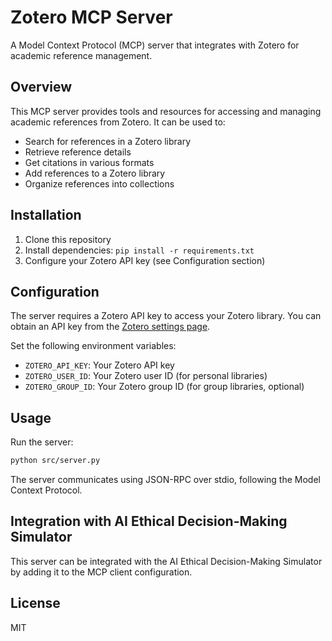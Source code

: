 # Zotero MCP Server

A Model Context Protocol (MCP) server that integrates with Zotero for academic reference management.

## Overview

This MCP server provides tools and resources for accessing and managing academic references from Zotero. It can be used to:

- Search for references in a Zotero library
- Retrieve reference details
- Get citations in various formats
- Add references to a Zotero library
- Organize references into collections

## Installation

1. Clone this repository
2. Install dependencies: `pip install -r requirements.txt`
3. Configure your Zotero API key (see Configuration section)

## Configuration

The server requires a Zotero API key to access your Zotero library. You can obtain an API key from the [Zotero settings page](https://www.zotero.org/settings/keys).

Set the following environment variables:

- `ZOTERO_API_KEY`: Your Zotero API key
- `ZOTERO_USER_ID`: Your Zotero user ID (for personal libraries)
- `ZOTERO_GROUP_ID`: Your Zotero group ID (for group libraries, optional)

## Usage

Run the server:

```bash
python src/server.py
```

The server communicates using JSON-RPC over stdio, following the Model Context Protocol.

## Integration with AI Ethical Decision-Making Simulator

This server can be integrated with the AI Ethical Decision-Making Simulator by adding it to the MCP client configuration.

## License

MIT
